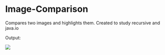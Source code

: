 # Image-Comparison
Compares two images and highlights them. Created to study recursive and java.io

Output:

![](https://cdn1.savepice.ru/uploads/2017/9/18/36127efe19295cb227f0fe9bb61f26d9-full.png)
